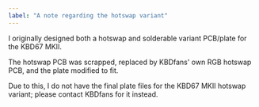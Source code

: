 ```yaml
---
label: "A note regarding the hotswap variant"
---
```

I originally designed both a hotswap and solderable variant PCB/plate for the KBD67 MKII.  

The hotswap PCB was scrapped, replaced by KBDfans' own RGB hotswap PCB, and the plate modified to fit.  

Due to this, I do not have the final plate files for the KBD67 MKII hotswap variant; please contact KBDfans for it instead.